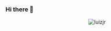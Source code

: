 ### Hi there 👋

<!--
**luizjr/luizjr** is a ✨ _special_ ✨ repository because its `README.md` (this file) appears on your GitHub profile.

Here are some ideas to get you started:

- 🔭 I’m currently working on ...
- 🌱 I’m currently learning ...
- 👯 I’m looking to collaborate on ...
- 🤔 I’m looking for help with ...
- 💬 Ask me about ...
- 📫 How to reach me: ...
- 😄 Pronouns: ...
- ⚡ Fun fact: ...
-->

<p align="center"><img src="https://github-readme-stats.vercel.app/api?username=luizjr&count_private=true&hide_border=true&title_color=2d77dc&icon_color=2d77dc&text_color=2d77dc&bg_color=transparent&show_icons=true" alt="luizjr" /> </p>
